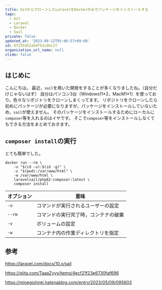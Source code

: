 ```yaml
---
title: GitからクローンしたLaravelをDockerのみでパッケージをインストールする
tags:
  - Git
  - Laravel
  - Docker
  - Sail
private: false
updated_at: '2023-09-12T05:06:57+09:00'
id: 67255452a54f52cdec2f
organization_url_name: null
slide: false
---
```


## はじめに

こんにちは。
最近，`sail`を用いた開発をすることが多くなりましたね。（自分だけじゃないはず）
自分はパソコン3台（Windows11\*2，MacM1\*1）を使っており，色々なリポジトリをクローンしまくってます。
リポジトリをクローンしたら初めにパッケージが必要になりますが，パッケージをインストールしていないため，`sail`が使えません。
そのパッケージをインストールするためにローカルに`composer`等を入れるのはイヤです。
そこで`composer`等をインストールしなくてもできる方法をまとめておきます。

## `composer install`の実行

とても簡単でした。

```bash:composer install
docker run --rm \
    -u "$(id -u):$(id -g)" \
    -v "$(pwd):/var/www/html" \
    -w /var/www/html \
    laravelsail/php82-composer:latest \
    composer install
```

| オプション | 意味                                 |
| ---------- | ------------------------------------ |
| `-u`       | コマンドが実行されるユーザーの設定   |
| `--rm`     | コマンドの実行完了時，コンテナの破棄 |
| `-v`       | ボリュームの設定                     |
| `-w`       | コンテナ内の作業ディレクトリを指定   |

## 参考

https://laravel.com/docs/10.x/sail

https://qiita.com/TaaaZyyy/items/4ecf21f23e6730faf696

https://minegishirei.hatenablog.com/entry/2023/05/09/095603
